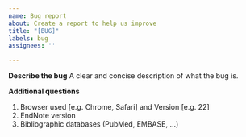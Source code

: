 ```yaml
---
name: Bug report
about: Create a report to help us improve
title: "[BUG]"
labels: bug
assignees: ''

---
```


**Describe the bug**
A clear and concise description of what the bug is.

**Additional questions**
1. Browser used  [e.g. Chrome, Safari] and  Version [e.g. 22]
2. EndNote version 
3. Bibliographic databases (PubMed, EMBASE, ...)
